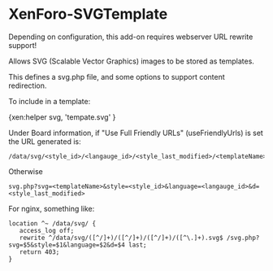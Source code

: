 # XenForo-SVGTemplate

Depending on configuration, this add-on requires webserver URL rewrite support!

Allows SVG (Scalable Vector Graphics) images to be stored as templates.

This defines a svg.php file, and some options to support content redirection.

To include in a template:

{xen:helper svg, 'tempate.svg' }

Under Board information, if "Use Full Friendly URLs" (useFriendlyUrls) is set the URL generated is:
```
/data/svg/<style_id>/<langauge_id>/<style_last_modified>/<templateName>.svg
```
Otherwise
```
svg.php?svg=<templateName>&style=<style_id>&language=<langauge_id>&d=<style_last_modified>
```

For nginx, something like:
```
location ^~ /data/svg/ {
   access_log off;
   rewrite ^/data/svg/([^/]+)/([^/]+)/([^/]+)/([^\.]+).svg$ /svg.php?svg=$5&style=$1&language=$2&d=$4 last;
   return 403;
}
```